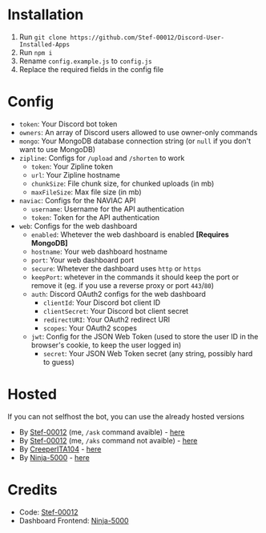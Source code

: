 # Installation

1. Run `git clone https://github.com/Stef-00012/Discord-User-Installed-Apps`
2. Run `npm i`
3. Rename `config.example.js` to `config.js`
4. Replace the required fields in the config file

# Config

- `token`: Your Discord bot token
- `owners`: An array of Discord users allowed to use owner-only commands
- `mongo`: Your MongoDB database connection string (or `null` if you don't want to use MongoDB)
- `zipline`: Configs for `/upload` and `/shorten` to work
    - `token`: Your Zipline token
    - `url`: Your Zipline hostname
    - `chunkSize`: File chunk size, for chunked uploads (in mb)
    - `maxFileSize`: Max file size (in mb)
- `naviac`: Configs for the NAVIAC API
    - `username`: Username for the API authentication
    - `token`: Token for the API authentication
- `web`: Configs for the web dashboard
    - `enabled`: Whetever the web dashboard is enabled **[Requires MongoDB]**
    - `hostname`: Your web dashboard hostname
    - `port`: Your web dashboard port
    - `secure`: Whetever the dashboard uses `http` or `https`
    - `keepPort`: whetever in the commands it should keep the port or remove it (eg. if you use a reverse proxy or port `443`/`80`)
    - `auth`: Discord OAuth2 configs for the web dashboard
        - `clientId`: Your Discord bot client ID
        - `clientSecret`: Your Discord bot client secret
        - `redirectURI`: Your OAuth2 redirect URI
        - `scopes`: Your OAuth2 scopes
    - `jwt`: Config for the JSON Web Token (used to store the user ID in the browser's cookie, to keep the user logged in)
        - `secret`: Your JSON Web Token secret (any string, possibly hard to guess)

# Hosted

If you can not selfhost the bot, you can use the already hosted versions

- By [Stef-00012](https://github.com/Stef-00012) (me, `/ask` command avaible) - [here](https://discord.com/oauth2/authorize?client_id=1223221223685886032)
- By [Stef-00012](https://github.com/Stef-00012) (me, `/aks` command not avaible) - [here](https://discord.com/oauth2/authorize?client_id=1219574606294417499)
- By [CreeperITA104](https://github.com/Creeperita09) - [here](https://discord.com/oauth2/authorize?client_id=1222184630581592107)
- By [Ninja-5000](https://github.com/Ninja-5000) - [here](https://discord.com/oauth2/authorize?client_id=1042885313367900211)

# Credits

- Code: [Stef-00012](https://github.com/Stef-00012)
- Dashboard Frontend: [Ninja-5000](https://github.com/Ninja-5000)